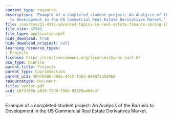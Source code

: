 ```yaml
---
content_type: resource
description: 'Example of a completed student project: An Analysis of the Barriers
  to Development in the US Commercial Real Estate Derivatives Market.'
file: /courses/11-434j-advanced-topics-in-real-estate-finance-spring-2007/c8f3f68ba81072d0f94d05829ad04c4f_venter.pdf
file_size: 42942
file_type: application/pdf
hide_download: true
hide_download_original: null
learning_resource_types:
- Projects
license: https://creativecommons.org/licenses/by-nc-sa/4.0/
ocw_type: OCWFile
parent_title: Projects
parent_type: CourseSection
parent_uid: 40076686-b0da-d412-f36a-860872a5d968
resourcetype: Document
title: venter.pdf
uid: c8f3f68b-a810-72d0-f94d-05829ad04c4f
---
```

Example of a completed student project: An Analysis of the Barriers to Development in the US Commercial Real Estate Derivatives Market.